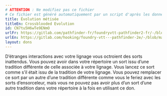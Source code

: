 ```yaml
---
# ATTENTION : Ne modifiez pas ce fichier
# Ce fichier est généré automatiquement par un script d'après les données du module Foundry VTT officiel et de sa traduction
title: Évolution métisée
titleEn: Crossblooded Evolution
id: CN7tu5H6wTe9ENmO
urlFr: https://gitlab.com/pathfinder-fr/foundryvtt-pathfinder2-fr/-/blob/master/data/feats/CN7tu5H6wTe9ENmO.htm
urlEn: https://gitlab.com/hooking/foundry-vtt---pathfinder-2e/-/blob/master/packs/data/feats.db/crossblooded-evolution.json
layout: dons
---
```

D’étranges interactions avec votre lignage vous octroient des sorts inattendus. Vous pouvez avoir dans votre répertoire un sort issu d’une tradition différente de celle associée à votre lignage. Vous lancez ce sort comme s’il était issu de la tradition de votre lignage. Vous pouvez remplacer ce sort par un autre d’une tradition différente comme vous le feriez avec les sorts d’ensorceleur, mais vous ne pouvez pas avoir plus d’un sort d’une autre tradition dans votre répertoire à la fois en utilisant ce don.
